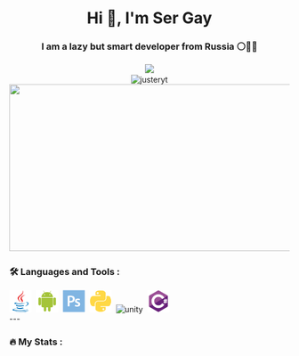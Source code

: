 <h1 align="center">Hi 👋, I'm Ser Gay</h1>
<h3 align="center">I am a lazy but smart developer from Russia ⚪🔵🔴</h3>
<div id="header" align="center">
  <img src="https://media.giphy.com/media/M9gbBd9nbDrOTu1Mqx/giphy.gif" width="100"/>
</div>
<div id="center" align="center">
  <img src="https://komarev.com/ghpvc/?username=justeryt&label=Profile%20views&color=0e75b6&style=flat" alt="justeryt" />
  </div>
    <div align="center">
  <img src="https://media.giphy.com/media/dWesBcTLavkZuG35MI/giphy.gif" width="600" height="300"/>
</div>
<div>
  
  
### :hammer_and_wrench: Languages and Tools :  
  </div>
  <div align="left">
   <img src="https://raw.githubusercontent.com/devicons/devicon/master/icons/java/java-original.svg" title="Java" alt="Java" width="40" height="40"/>&nbsp;
  <img src="https://github.com/devicons/devicon/blob/master/icons/android/android-original.svg" title="android" alt="android" width="40" height="40"/>&nbsp;
  <img src="https://github.com/devicons/devicon/blob/master/icons/photoshop/photoshop-plain.svg" title="photoshop" alt="photoshop" width="40" height="40"/>&nbsp;
  <img src="https://github.com/devicons/devicon/blob/master/icons/python/python-plain.svg" title="python" alt="python" width="40" height="40"/>&nbsp;
  <img src="https://www.vectorlogo.zone/logos/unity3d/unity3d-icon.svg" title="unity" alt="unity" width="40" height="40"/>&nbsp;
  <img src="https://raw.githubusercontent.com/devicons/devicon/master/icons/csharp/csharp-original.svg" title="charp" alt="charp" width="40" height="40"/>&nbsp; 
  </div>
  ---

### :fire: My Stats :
